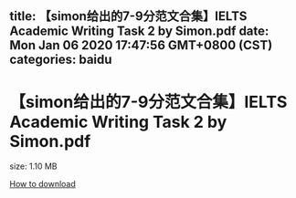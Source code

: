 
title: 【simon给出的7-9分范文合集】IELTS Academic Writing Task 2 by Simon.pdf
date: Mon Jan 06 2020 17:47:56 GMT+0800 (CST)    
categories: baidu
---

# 【simon给出的7-9分范文合集】IELTS Academic Writing Task 2 by Simon.pdf
size: 1.10 MB
 
 

[How to download](https://bpcam.bemobtrk.com/go/2ceec3aa-1ca2-46d6-b9ff-aaa5c184517c?jno=1457)